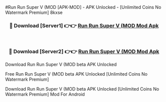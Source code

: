 #Run Run Super V (MOD [APK-MOD] - APK Unlocked - [Unlimited Coins No Watermark Premium] 8kxse



<div align="center">

<h3>🔴 Download [Server1] 👉👉 <a href="https://momento.my/?title=Run_Run_Super_V_(MOD">Run Run Super V (MOD Mod Apk</a></h3><br>

<h3>🔴 Download [Server2] 👉👉 <a href="https://momento.my/?title=Run_Run_Super_V_(MOD">Run Run Super V (MOD Mod Apk</a></h3>
</div>



Download Run Run Super V (MOD beta APK Unlocked

Free Run Run Super V (MOD beta APK Unlocked [Unlimited Coins No Watermark Premium]

Download Run Run Super V (MOD beta APK Unlocked [Unlimited Coins No Watermark Premium] Mod For Android
